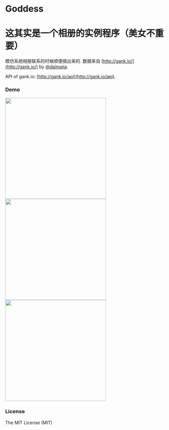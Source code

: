 # Goddess
# 这其实是一个相册的实例程序（美女不重要）

模仿系统相册联系的时候顺便搞出来的. 数据来自 [http://gank.io/](http://gank.io/) by [@daimajia](https://github.com/daimajia).

API of gank.io: [http://gank.io/api](http://gank.io/api).

### Demo

<img src="https://raw.githubusercontent.com/jlideasoft/pictures/master/meinvmen.gif" width="320"><br/>
<img src="https://raw.githubusercontent.com/jlideasoft/pictures/master/meinvmen1.png" width="320"><br/>
<img src="https://raw.githubusercontent.com/jlideasoft/pictures/master/meinvmen2.png" width="320"><br/>



### License

The MIT License (MIT)

